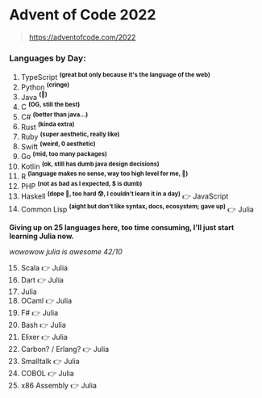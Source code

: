 # Advent of Code 2022

> https://adventofcode.com/2022

### Languages by Day:

1. TypeScript **<sup>(great but only because it's the language of the web)</sup>**
2. Python **<sup>(cringe)</sup>**
3. Java **<sup>(🤮)</sup>**
4. C **<sup>(OG, still the best)</sup>**
5. C# **<sup>(better than java...)</sup>**
6. Rust **<sup>(kinda extra)</sup>**
7. Ruby **<sup>(super aesthetic, really like)</sup>**
8. Swift **<sup>(weird, 0 aesthetic)</sup>**
9. Go **<sup>(mid, too many packages)</sup>**
10. Kotlin **<sup>(ok, still has dumb java design decisions)</sup>**
11. R **<sup>(language makes no sense, way too high level for me, 🤢)</sup>**
12. PHP **<sup>(not as bad as I expected, $ is dumb)</sup>**
13. Haskell **<sup>(dope 👊, too hard 😰, I couldn't learn it in a day)</sup>** 👉 JavaScript
14. Common Lisp **<sup>(aight but don't like syntax, docs, ecosystem; gave up)</sup>** 👉 Julia

**Giving up on 25 languages here, too time consuming, I'll just start learning Julia now.**

*wowowow julia is awesome 42/10*

15. Scala 👉 Julia
16. Dart 👉 Julia
17. Julia
18. OCaml 👉 Julia
19. F# 👉 Julia
20. Bash 👉 Julia
21. Elixer 👉 Julia
22. Carbon? / Erlang? 👉 Julia
23. Smalltalk 👉 Julia
24. COBOL 👉 Julia
25. x86 Assembly 👉 Julia

